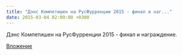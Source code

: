```yaml
---
title: "Дэнс Компетишен на РусФурренции 2015 - финал и наг..."
date: 2015-03-04 02:09:00 +0300
---
```


Дэнс Компетишен на РусФурренции 2015 - финал и награждение.

[Вложение](https://vk.com/video41076938_170850366)
